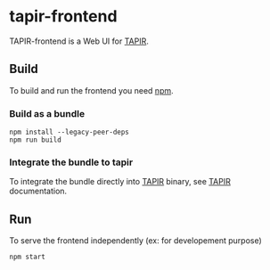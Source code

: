 # tapir-frontend

TAPIR-frontend is a Web UI for [TAPIR](https://github.com/tap-ir/tapir).

## Build 

To build and run the frontend you need [npm](https://docs.npmjs.com/downloading-and-installing-node-js-and-npm).


### Build as a bundle 

```
npm install --legacy-peer-deps
npm run build
```

### Integrate the bundle to tapir 

To integrate the bundle directly into [TAPIR](https://github.com/tap-ir/tapir) binary,  see [TAPIR](https://github.com/tap-ir/tapir) documentation. 


## Run 

To serve the frontend independently (ex: for developement purpose)

`npm start`
